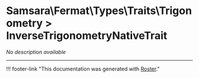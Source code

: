 # Samsara\Fermat\Types\Traits\Trigonometry > InverseTrigonometryNativeTrait

*No description available*



---
!!! footer-link "This documentation was generated with [Roster](https://jordanrl.github.io/Roster/)."